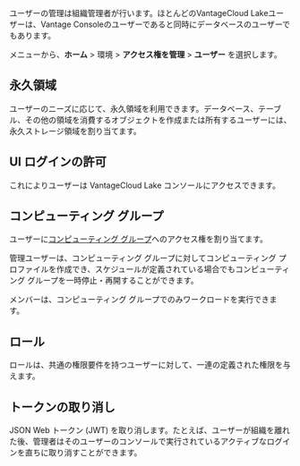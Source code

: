 ユーザーの管理は組織管理者が行います。ほとんどのVantageCloud Lakeユーザーは、Vantage Consoleのユーザーであると同時にデータベースのユーザーでもあります。

メニューから、**ホーム** \> 環境 \> **アクセス権を管理** \> **ユーザー** を選択します。

永久領域
--------

ユーザーのニーズに応じて、永久領域を利用できます。データベース、テーブル、その他の領域を消費するオブジェクトを作成または所有するユーザーには、永久ストレージ領域を割り当てます。

UI ログインの許可
-----------------

これによりユーザーは VantageCloud Lake コンソールにアクセスできます。

コンピューティング グループ
---------------------------

ユーザーに[コンピューティング グループ](mqu1640280532737.md)へのアクセス権を割り当てます。

管理ユーザーは、コンピューティング グループに対してコンピューティング プロファイルを作成でき、スケジュールが定義されている場合でもコンピューティング グループを一時停止・再開することができます。

メンバーは、コンピューティング グループでのみワークロードを実行できます。

ロール
------

ロールは、共通の権限要件を持つユーザーに対して、一連の定義された権限を与えます。

トークンの取り消し
------------------

JSON Web トークン (JWT) を取り消します。たとえば、ユーザーが組織を離れた後、管理者はそのユーザーのコンソールで実行されているアクティブなログインを直ちに取り消すことができます。
